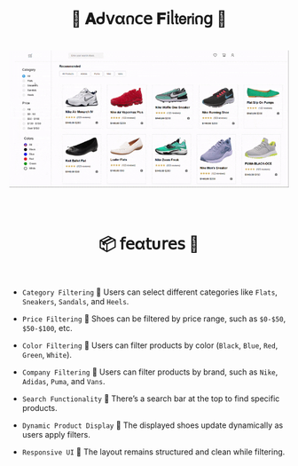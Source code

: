 
<h1  align="center" > 🍄 𝐀ᑯ𝗏α𐓣𝖼𝖾 𝐅𝗂ᥣ𝗍𝖾𝗋𝗂𐓣𝗀 🥠</h1>

<h1  align="center" > 

<img  src="./Advance Filtering.gif" width="" height=""/>

</h1>

</br>

<h1  align="center" >📦 𝖿𝖾α𝗍υ𝗋𝖾𝗌 🧊</h1>

</br>

- `Category Filtering` 🌸 Users can select different categories like `Flats`, `Sneakers`, `Sandals`, and `Heels`.

- `Price Filtering` 🌸 Shoes can be filtered by price range, such as `$0-$50`, `$50-$100`, etc.

- `Color Filtering` 🌸 Users can filter products by color (`Black`, `Blue`, `Red`, `Green`, `White`).

- `Company Filtering` 🌸 Users can filter products by brand, such as `Nike`, `Adidas`, `Puma`, and `Vans`.

- `Search Functionality` 🌸 There’s a search bar at the top to find specific products.

- `Dynamic Product Display` 🌸 The displayed shoes update dynamically as users apply filters.

- `Responsive UI` 🌸 The layout remains structured and clean while filtering.
